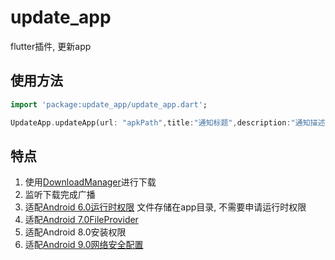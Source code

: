 # update_app
flutter插件, 更新app

## 使用方法
```dart
import 'package:update_app/update_app.dart';

UpdateApp.updateApp(url: "apkPath",title:"通知标题",description:"通知描述");
```

## 特点
1. 使用[DownloadManager](https://developer.android.com/reference/android/app/DownloadManager)进行下载
2. 监听下载完成广播  
3. 适配[Android 6.0运行时权限](https://developer.android.com/training/permissions/requesting?hl=zh-cn) 文件存储在app目录, 不需要申请运行时权限
4. 适配[Android 7.0FileProvider](https://developer.android.com/reference/android/support/v4/content/FileProvider)
5. 适配Android 8.0安装权限
6. 适配[Android 9.0网络安全配置](https://developer.android.com/training/articles/security-config)